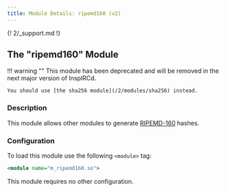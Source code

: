 ```yaml
---
title: Module Details: ripemd160 (v2)
---
```


{! 2/_support.md !}

## The "ripemd160" Module

!!! warning ""
    This module has been deprecated and will be removed in the next major version of InspIRCd.

    You should use [the sha256 module](/2/modules/sha256) instead.

### Description

This module allows other modules to generate [RIPEMD-160](https://en.wikipedia.org/wiki/RIPEMD) hashes.

### Configuration

To load this module use the following `<module>` tag:

```xml
<module name="m_ripemd160.so">
```

This module requires no other configuration.
